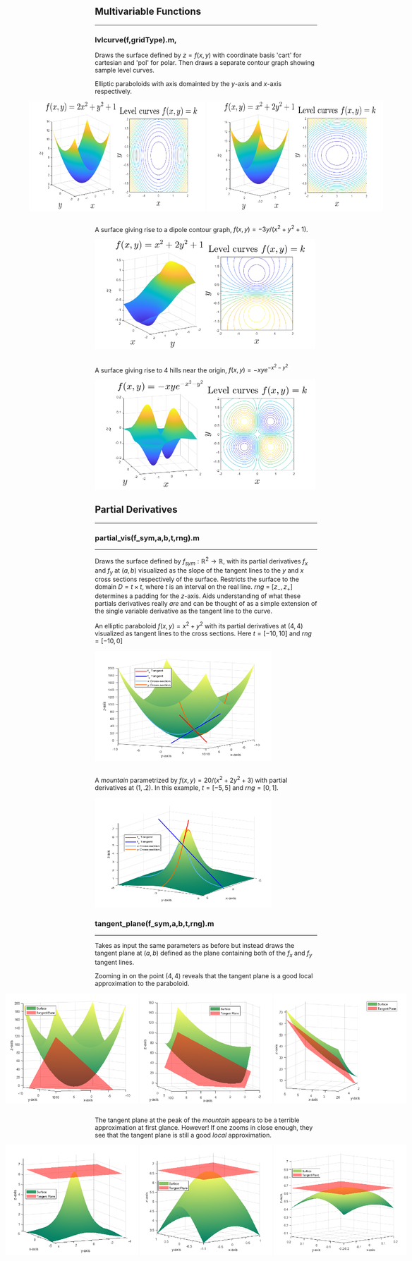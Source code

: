 ## Multivariable Functions
***
### lvlcurve(f,gridType).m,
Draws the surface defined by $z=f(x,y)$ with coordinate basis 'cart' for cartesian and 'pol' for polar. Then draws a separate contour graph showing sample level curves.

Elliptic paraboloids with axis domainted by the $y$-axis and $x$-axis respectively.

<div style="display: flex; justify-content: center;">
  <img src="Visuals/paraboloid_x.png" alt="alt-text" width="400" height="250">
  &nbsp; &nbsp; &nbsp; &nbsp; &nbsp; &nbsp; &nbsp; &nbsp; 
  <img src="Visuals/paraboloid_y.png" alt="alt-text" width="400" height="250">
</div>

##

A surface giving rise to a dipole contour graph, $f(x,y)=-3y/(x^2+y^2+1)$.

<img src="Visuals/dipole.png" alt="alt-text" width="500" height="250">

##

A surface giving rise to 4 hills near the origin, $f(x,y)=-xye^{-x^2-y^2}$

<img src="Visuals/hills.png" alt="alt-text" width="500" height="250">

## Partial Derivatives
***

### partial_vis(f_sym,a,b,t,rng).m
***

Draws the surface defined by $f_{sym}:\mathbb{R}^2\rightarrow\mathbb{R}$, with its partial derivatives $f_x$ and $f_y$ at $(a,b)$ visualized as the slope of the tangent lines to the $y$ and $x$ cross sections respectively of the surface. Restricts the surface to the domain $D = t\times t$, where $t$ is an interval on the real line. *rng* = $[z_-,z_+]$ determines a padding for the $z$-axis. Aids understanding of what these partials derivatives really *are* and can be thought of as a simple extension of the single variable derivative as the tangent line to the curve.

An elliptic paraboloid $f(x,y)=x^2+y^2$ with its partial derivatives at $(4,4)$ visualized as tangent lines to the cross sections. Here $t=[-10,10]$ and $rng=[-10,0]$

<img src="Visuals/paraboloid_partials.png" alt="alt-text" width="400" height="250">

##

A *mountain* parametrized by $f(x,y)=20/(x^2+2y^2+3)$ with partial derivatives at $(1,.2)$. In this example, $t=[-5,5]$ and $rng=[0,1]$.

<img src="Visuals/mountain_partials.png" alt="alt-text" width="400" height="250">

### tangent_plane(f_sym,a,b,t,rng).m
***

Takes as input the same parameters as before but instead draws the tangent plane at $(a,b)$ defined as the plane containing both of the $f_x$ and $f_y$ tangent lines.

Zooming in on the point $(4,4)$ reveals that the tangent plane is a good local approximation to the paraboloid.

<div style="display: flex; justify-content: center;">
  <img src="Visuals/paraboloid_tangent1.png" alt="alt-text" width="300" height="250">
  &nbsp;
  <img src="Visuals/paraboloid_tangent2.png" alt="alt-text" width="300" height="250">
  &nbsp;
  <img src="Visuals/paraboloid_tangent3.png" alt="alt-text" width="300" height="250">
</div>

##

The tangent plane at the peak of the *mountain* appears to be a terrible approximation at first glance. However! If one zooms in close enough, they see that the tangent plane is still a good *local* approximation.

<div style="display: flex; justify-content: center;">
  <img src="Visuals/mountain_tangent1.png" alt="alt-text" width="300" height="250">
  &nbsp;
  <img src="Visuals/mountain_tangent2.png" alt="alt-text" width="300" height="250">
  &nbsp;
  <img src="Visuals/mountain_tangent3.png" alt="alt-text" width="300" height="250">
</div>



